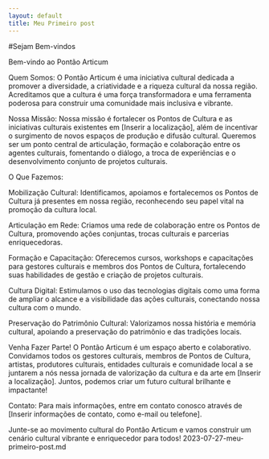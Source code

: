 ```yaml
---
layout: default
title: Meu Primeiro post
---
```


#Sejam Bem-vindos

Bem-vindo ao Pontão Articum

Quem Somos:
O Pontão Articum é uma iniciativa cultural dedicada a promover a diversidade, a criatividade e a riqueza cultural da nossa região. Acreditamos que a cultura é uma força transformadora e uma ferramenta poderosa para construir uma comunidade mais inclusiva e vibrante. 

Nossa Missão:
Nossa missão é fortalecer os Pontos de Cultura e as iniciativas culturais existentes em [Inserir a localização], além de incentivar o surgimento de novos espaços de produção e difusão cultural. Queremos ser um ponto central de articulação, formação e colaboração entre os agentes culturais, fomentando o diálogo, a troca de experiências e o desenvolvimento conjunto de projetos culturais.

O Que Fazemos:

Mobilização Cultural: Identificamos, apoiamos e fortalecemos os Pontos de Cultura já presentes em nossa região, reconhecendo seu papel vital na promoção da cultura local.

Articulação em Rede: Criamos uma rede de colaboração entre os Pontos de Cultura, promovendo ações conjuntas, trocas culturais e parcerias enriquecedoras.

Formação e Capacitação: Oferecemos cursos, workshops e capacitações para gestores culturais e membros dos Pontos de Cultura, fortalecendo suas habilidades de gestão e criação de projetos culturais.

Cultura Digital: Estimulamos o uso das tecnologias digitais como uma forma de ampliar o alcance e a visibilidade das ações culturais, conectando nossa cultura com o mundo.

Preservação do Patrimônio Cultural: Valorizamos nossa história e memória cultural, apoiando a preservação do patrimônio e das tradições locais.

Venha Fazer Parte!
O Pontão Articum é um espaço aberto e colaborativo. Convidamos todos os gestores culturais, membros de Pontos de Cultura, artistas, produtores culturais, entidades culturais e comunidade local a se juntarem a nós nessa jornada de valorização da cultura e da arte em [Inserir a localização]. Juntos, podemos criar um futuro cultural brilhante e impactante!

Contato:
Para mais informações, entre em contato conosco através de [Inserir informações de contato, como e-mail ou telefone].

Junte-se ao movimento cultural do Pontão Articum e vamos construir um cenário cultural vibrante e enriquecedor para todos! 2023-07-27-meu-primeiro-post.md

